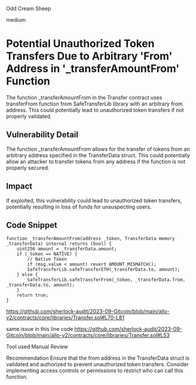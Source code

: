 Odd Cream Sheep

medium

# Potential Unauthorized Token Transfers Due to Arbitrary 'From' Address in '_transferAmountFrom' Function
The function _transferAmountFrom in the Transfer contract uses transferFrom function from SafeTransferLib library with an arbitrary from address. This could potentially lead to unauthorized token transfers if not properly validated.

## Vulnerability Detail
The function _transferAmountFrom allows for the transfer of tokens from an arbitrary address specified in the TransferData struct. This could potentially allow an attacker to transfer tokens from any address if the function is not properly secured.

## Impact
If exploited, this vulnerability could lead to unauthorized token transfers, potentially resulting in loss of funds for unsuspecting users.

## Code Snippet
```solidity
function _transferAmountFrom(address _token, TransferData memory _transferData) internal returns (bool) {
    uint256 amount = _transferData.amount;
    if (_token == NATIVE) {
        // Native Token
        if (msg.value < amount) revert AMOUNT_MISMATCH();
        SafeTransferLib.safeTransferETH(_transferData.to, amount);
    } else {
        SafeTransferLib.safeTransferFrom(_token, _transferData.from, _transferData.to, amount);
    }
    return true;
}
```
https://github.com/sherlock-audit/2023-09-Gitcoin/blob/main/allo-v2/contracts/core/libraries/Transfer.sol#L70-L81

same issue in this line code
https://github.com/sherlock-audit/2023-09-Gitcoin/blob/main/allo-v2/contracts/core/libraries/Transfer.sol#L53

Tool used
Manual Review

Recommendation
Ensure that the from address in the TransferData struct is validated and authorized to prevent unauthorized token transfers. Consider implementing access controls or permissions to restrict who can call this function.